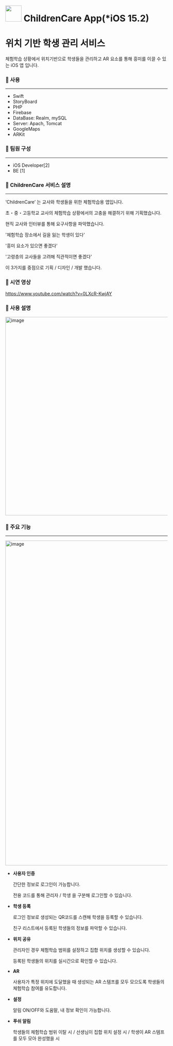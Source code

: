 # <img src="https://github.com/TeamMeloMeter/MeloMeter/assets/111224287/d07bfc76-8849-4053-b418-15413e75bec6" width="50" height="50"/> ChildrenCare App(*iOS 15.2)
# 위치 기반 학생 관리 서비스
체험학습 상황에서 위치기반으로 학생들을 관리하고 AR 요소를 통해 흥미를 이끌 수 있는 iOS 앱 입니다.


### 📌 사용

---
- Swift
- StoryBoard
- PHP
- Firebase
- DataBase: Realm, mySQL
- Server: Apach, Tomcat
- GoogleMaps
- ARKit


### 📌 팀원 구성

---

- iOS Developer[2]
- BE [1]

### 📌 ChildrenCare 서비스 설명

---

‘ChildrenCare’ 는 교사와 학생들을 위한 체험학습용 앱입니다.

초・중・고등학교 교사의 체험학습 상황에서의 고충을 해결하기 위해 기획했습니다.

현직 교사와 인터뷰를 통해 요구사항을 파악했습니다.

'체험학습 장소에서 길을 잃는 학생이 있다'

'흥미 요소가 있으면 좋겠다'

'고령층의 교사들을 고려해 직관적이면 좋겠다'

이 3가지를 중점으로 기획 / 디자인 / 개발 했습니다.

### 📌 시연 영상

https://www.youtube.com/watch?v=0LXcR-KwjAY

### 📌 사용 설명

<img width="617" alt="image" src="https://github.com/HyunTaekO/ChildrenCare_ios/assets/111224287/94d424f5-e9c3-4041-b14e-eb8b857221e1">

### 📌 주요 기능

---

<img width="1010" alt="image" src="https://github.com/TeamMeloMeter/MeloMeter/assets/111224287/b33e23dc-9ead-4aa1-9d38-0ee09e420c2d">

- **사용자 인증**
    
    간단한 정보로 로그인이 가능합니다.
  
    전용 코드를 통해 관리자 / 학생 을 구분해 로그인할 수 있습니다.
  
    
- **학생 등록**
    
    로그인 정보로 생성되는 QR코드를 스캔해 학생을 등록할 수 있습니다.
    
    친구 리스트에서 등록된 학생들의 정보를 파악할 수 있습니다.
    
- **위치 공유**

    관리자인 경우 체험학습 범위를 설정하고 집합 위치를 생성할 수 있습니다.

    등록된 학생들의 위치를 실시간으로 확인할 수 있습니다.
    
- **AR**
    
     사용자가 특정 위치에 도달했을 때 생성되는 AR 스템프를 모두 모으도록 학생들의 체험학습 참여를 유도합니다.
   
- **설정**
    
     알림 ON/OFF와 도움말, 내 정보 확인이 가능합니다.
    
- **푸쉬 알림**
    
     학생들의 체험학습 범위 이탈 시 / 선생님이 집합 위치 설정 시 / 학생이 AR 스템프를 모두 모아 완성했을 시 
   
